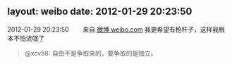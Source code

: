 layout: weibo
date: 2012-01-29 20:23:50
---
2012-01-29 20:23:50  &nbsp;&nbsp;&nbsp;&nbsp;&nbsp;&nbsp; 来自 <a href="http://weibo.com/" rel="nofollow">微博 weibo.com</a>
我更希望有枪杆子，这样我根本不怕流氓了
>  @xcv58: 自由不是争取来的，要争取的是独立。 ​​​
